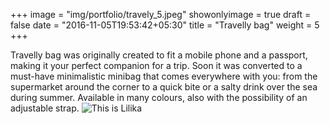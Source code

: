 +++
image = "img/portfolio/travely_5.jpeg"
showonlyimage = true
draft = false
date = "2016-11-05T19:53:42+05:30"
title = "Travelly bag"
weight = 5
+++

Travelly bag was originally created to fit a mobile phone and a passport, making it your perfect companion for a trip. Soon it was converted to a must-have minimalistic minibag that comes everywhere with you: from the supermarket around the corner to a quick bite or a salty drink over the sea during summer. Available in many colours, also with the possibility of an adjustable strap.
![This is Lilika][1]

[1]: /img/portfolio/travely_5.jpeg
